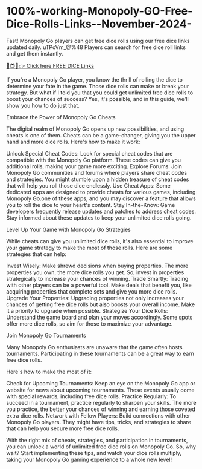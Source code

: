 # 100%-working-Monopoly-GO-Free-Dice-Rolls-Links--November-2024-
Fast! Monopoly Go players can get free dice rolls using our free dice links updated daily. uTPoVm_@%48 Players can search for free dice roll links and get them instantly.

[🔴📺📱👉 Click here FREE DICE Links](https://monopolygofreediceg.blogspot.com/)

If you're a Monopoly Go player, you know the thrill of rolling the dice to determine your fate in the game. Those dice rolls can make or break your strategy. But what if I told you that you could get unlimited free dice rolls to boost your chances of success? Yes, it's possible, and in this guide, we'll show you how to do just that.

Embrace the Power of Monopoly Go Cheats

The digital realm of Monopoly Go opens up new possibilities, and using cheats is one of them. Cheats can be a game-changer, giving you the upper hand and more dice rolls. Here's how to make it work:

Unlock Special Cheat Codes: Look for special cheat codes that are compatible with the Monopoly Go platform. These codes can give you additional rolls, making your game more exciting. Explore Forums: Join Monopoly Go communities and forums where players share cheat codes and strategies. You might stumble upon a hidden treasure of cheat codes that will help you roll those dice endlessly. Use Cheat Apps: Some dedicated apps are designed to provide cheats for various games, including Monopoly Go.one of these apps, and you may discover a feature that allows you to roll the dice to your heart's content. Stay In-the-Know: Game developers frequently release updates and patches to address cheat codes. Stay informed about these updates to keep your unlimited dice rolls going.

Level Up Your Game with Monopoly Go Strategies

While cheats can give you unlimited dice rolls, it's also essential to improve your game strategy to make the most of those rolls. Here are some strategies that can help:

Invest Wisely: Make shrewd decisions when buying properties. The more properties you own, the more dice rolls you get. So, invest in properties strategically to increase your chances of winning. Trade Smartly: Trading with other players can be a powerful tool. Make deals that benefit you, like acquiring properties that complete sets and give you more dice rolls. Upgrade Your Properties: Upgrading properties not only increases your chances of getting free dice rolls but also boosts your overall income. Make it a priority to upgrade when possible. Strategize Your Dice Rolls: Understand the game board and plan your moves accordingly. Some spots offer more dice rolls, so aim for those to maximize your advantage.

Join Monopoly Go Tournaments

Many Monopoly Go enthusiasts are unaware that the game often hosts tournaments. Participating in these tournaments can be a great way to earn free dice rolls.

Here's how to make the most of it:

Check for Upcoming Tournaments: Keep an eye on the Monopoly Go app or website for news about upcoming tournaments. These events usually come with special rewards, including free dice rolls. Practice Regularly: To succeed in a tournament, practice regularly to sharpen your skills. The more you practice, the better your chances of winning and earning those coveted extra dice rolls. Network with Fellow Players: Build connections with other Monopoly Go players. They might have tips, tricks, and strategies to share that can help you secure more free dice rolls.

With the right mix of cheats, strategies, and participation in tournaments, you can unlock a world of unlimited free dice rolls on Monopoly Go. So, why wait? Start implementing these tips, and watch your dice rolls multiply, taking your Monopoly Go gaming experience to a whole new level!
